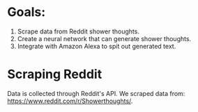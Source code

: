 # Goals:

1. Scrape data from Reddit shower thoughts.
2. Create a neural network that can generate shower thoughts.
3. Integrate with Amazon Alexa to spit out generated text.

# Scraping Reddit 

Data is collected through Reddit's API. We scraped data from: https://www.reddit.com/r/Showerthoughts/.